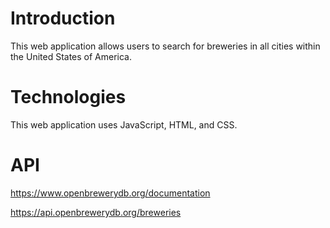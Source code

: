 # Introduction

This web application allows users to search for breweries in all cities within the United States of America.

# Technologies

This web application uses JavaScript, HTML, and CSS.

# API

https://www.openbrewerydb.org/documentation

https://api.openbrewerydb.org/breweries
